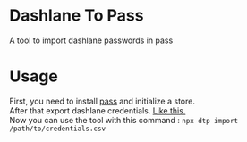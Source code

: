 # Dashlane To Pass
A tool to import dashlane passwords in pass

# Usage
First, you need to install [pass](https://www.passwordstore.org/) and initialize a store.  
After that export dashlane credentials. [Like this.](https://support.dashlane.com/hc/en-us/articles/202625092-Export-Dashlane-data-with-a-CSV-file)  
Now you can use the tool with this command : `npx dtp import /path/to/credentials.csv`
